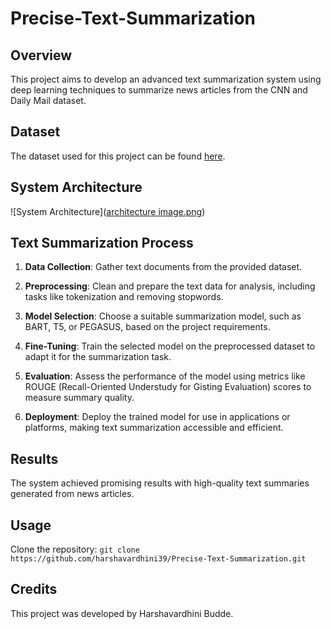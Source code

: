 # Precise-Text-Summarization


## Overview
This project aims to develop an advanced text summarization system using deep learning techniques to summarize news articles from the CNN and Daily Mail dataset.

## Dataset
The dataset used for this project can be found [here](https://www.kaggle.com/datasets/gowrishankarp/newspaper-text-summarization-cnn-dailymail).

## System Architecture
![System Architecture]([architecture image.png](https://github.com/harshavardhini39/Precise-Text-Summarization/blob/main/architecture%20image.png))

## Text Summarization Process
1. **Data Collection**: Gather text documents from the provided dataset.
   
2. **Preprocessing**: Clean and prepare the text data for analysis, including tasks like tokenization and removing stopwords.

3. **Model Selection**: Choose a suitable summarization model, such as BART, T5, or PEGASUS, based on the project requirements.

4. **Fine-Tuning**: Train the selected model on the preprocessed dataset to adapt it for the summarization task.

5. **Evaluation**: Assess the performance of the model using metrics like ROUGE (Recall-Oriented Understudy for Gisting Evaluation) scores to measure summary quality.

6. **Deployment**: Deploy the trained model for use in applications or platforms, making text summarization accessible and efficient.

## Results
The system achieved promising results with high-quality text summaries generated from news articles.

## Usage
Clone the repository: `git clone https://github.com/harshavardhini39/Precise-Text-Summarization.git`


## Credits
This project was developed by Harshavardhini Budde.
